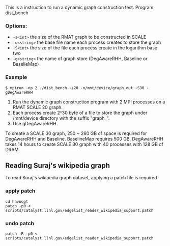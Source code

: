 This is a instruction to run a dynamic graph construction test.
Program: dist_bench

### Options:
+ `-s<int>`
	the size of the RMAT graph to be constructed in SCALE
+ `-o<string>`
	the base file name each process creates to store the graph
+ `-S<int>`
	the size of the file each process create in the logarithm base two
+ `-g<string>`
	the name of  graph store (DegAwareRHH, Baseline or BaselieMap)

### Example
``
$ mpirun -np 2 ./dist_bench -s20 -o/mnt/device/graph_out -S30 -gDegAwareRHH
``
1. Run the dynamic graph construction program with 2 MPI processes on a RMAT SCALE 20 graph.
2. Each process create 2^30 byte of a file to store the graph under /mnt/device directory with the suffix "graph_".
3. Use gDegAwareRHH.

To create a SCALE 30 graph, 250 ~ 260 GB of space is required for DegAwareRHH and Baseline. BaselineMap requires 500 GB.
DegAwareRHH takes 14 hours to create SCALE 30 graph with 40 processes with 128 GB of DRAM.


## Reading Suraj's wikipedia graph
To read Suraj's wikipedia graph dataset, applying a patch file is required
### apply patch
```
cd havoqgt
patch -p0 < scripts/catalyst.llnl.gov/edgelist_reader_wikipedia_support.patch
```
### undo patch
```
patch -R -p0 < scripts/catalyst.llnl.gov/edgelist_reader_wikipedia_support.patch
```
